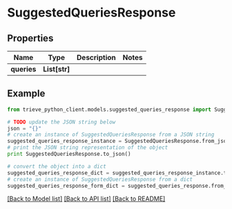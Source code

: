 # SuggestedQueriesResponse


## Properties

Name | Type | Description | Notes
------------ | ------------- | ------------- | -------------
**queries** | **List[str]** |  | 

## Example

```python
from trieve_python_client.models.suggested_queries_response import SuggestedQueriesResponse

# TODO update the JSON string below
json = "{}"
# create an instance of SuggestedQueriesResponse from a JSON string
suggested_queries_response_instance = SuggestedQueriesResponse.from_json(json)
# print the JSON string representation of the object
print SuggestedQueriesResponse.to_json()

# convert the object into a dict
suggested_queries_response_dict = suggested_queries_response_instance.to_dict()
# create an instance of SuggestedQueriesResponse from a dict
suggested_queries_response_form_dict = suggested_queries_response.from_dict(suggested_queries_response_dict)
```
[[Back to Model list]](../README.md#documentation-for-models) [[Back to API list]](../README.md#documentation-for-api-endpoints) [[Back to README]](../README.md)


